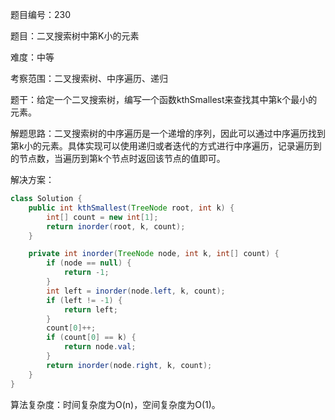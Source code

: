 题目编号：230

题目：二叉搜索树中第K小的元素

难度：中等

考察范围：二叉搜索树、中序遍历、递归

题干：给定一个二叉搜索树，编写一个函数kthSmallest来查找其中第k个最小的元素。

解题思路：二叉搜索树的中序遍历是一个递增的序列，因此可以通过中序遍历找到第k小的元素。具体实现可以使用递归或者迭代的方式进行中序遍历，记录遍历到的节点数，当遍历到第k个节点时返回该节点的值即可。

解决方案：

```java
class Solution {
    public int kthSmallest(TreeNode root, int k) {
        int[] count = new int[1];
        return inorder(root, k, count);
    }

    private int inorder(TreeNode node, int k, int[] count) {
        if (node == null) {
            return -1;
        }
        int left = inorder(node.left, k, count);
        if (left != -1) {
            return left;
        }
        count[0]++;
        if (count[0] == k) {
            return node.val;
        }
        return inorder(node.right, k, count);
    }
}
```

算法复杂度：时间复杂度为O(n)，空间复杂度为O(1)。